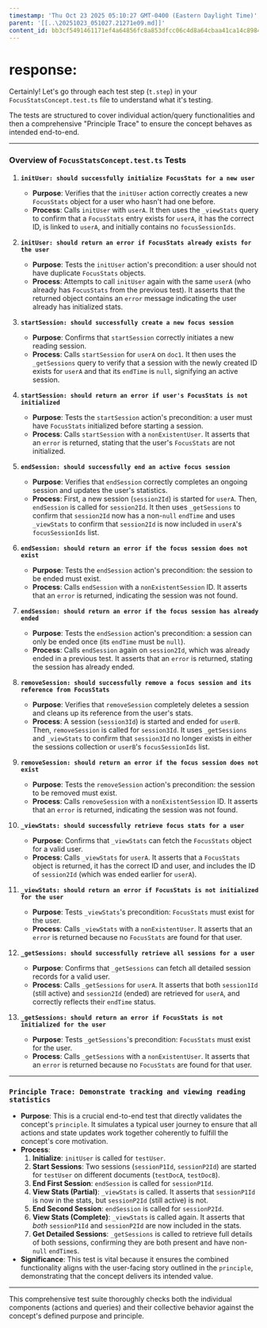 ```yaml
---
timestamp: 'Thu Oct 23 2025 05:10:27 GMT-0400 (Eastern Daylight Time)'
parent: '[[..\20251023_051027.21271e09.md]]'
content_id: bb3cf5491461171ef4a64856fc8a853dfcc06c4d8a64cbaa41ca14c898431cdc
---
```


# response:

Certainly! Let's go through each test step (`t.step`) in your `FocusStatsConcept.test.ts` file to understand what it's testing.

The tests are structured to cover individual action/query functionalities and then a comprehensive "Principle Trace" to ensure the concept behaves as intended end-to-end.

***

### Overview of `FocusStatsConcept.test.ts` Tests

1. **`initUser: should successfully initialize FocusStats for a new user`**
   * **Purpose**: Verifies that the `initUser` action correctly creates a new `FocusStats` object for a user who hasn't had one before.
   * **Process**: Calls `initUser` with `userA`. It then uses the `_viewStats` query to confirm that a `FocusStats` entry exists for `userA`, it has the correct ID, is linked to `userA`, and initially contains no `focusSessionIds`.

2. **`initUser: should return an error if FocusStats already exists for the user`**
   * **Purpose**: Tests the `initUser` action's precondition: a user should not have duplicate `FocusStats` objects.
   * **Process**: Attempts to call `initUser` again with the same `userA` (who already has `FocusStats` from the previous test). It asserts that the returned object contains an `error` message indicating the user already has initialized stats.

3. **`startSession: should successfully create a new focus session`**
   * **Purpose**: Confirms that `startSession` correctly initiates a new reading session.
   * **Process**: Calls `startSession` for `userA` on `doc1`. It then uses the `_getSessions` query to verify that a session with the newly created ID exists for `userA` and that its `endTime` is `null`, signifying an active session.

4. **`startSession: should return an error if user's FocusStats is not initialized`**
   * **Purpose**: Tests the `startSession` action's precondition: a user must have `FocusStats` initialized before starting a session.
   * **Process**: Calls `startSession` with a `nonExistentUser`. It asserts that an `error` is returned, stating that the user's `FocusStats` are not initialized.

5. **`endSession: should successfully end an active focus session`**
   * **Purpose**: Verifies that `endSession` correctly completes an ongoing session and updates the user's statistics.
   * **Process**: First, a new session (`session2Id`) is started for `userA`. Then, `endSession` is called for `session2Id`. It then uses `_getSessions` to confirm that `session2Id` now has a non-`null` `endTime` and uses `_viewStats` to confirm that `session2Id` is now included in `userA`'s `focusSessionIds` list.

6. **`endSession: should return an error if the focus session does not exist`**
   * **Purpose**: Tests the `endSession` action's precondition: the session to be ended must exist.
   * **Process**: Calls `endSession` with a `nonExistentSession` ID. It asserts that an `error` is returned, indicating the session was not found.

7. **`endSession: should return an error if the focus session has already ended`**
   * **Purpose**: Tests the `endSession` action's precondition: a session can only be ended once (its `endTime` must be `null`).
   * **Process**: Calls `endSession` again on `session2Id`, which was already ended in a previous test. It asserts that an `error` is returned, stating the session has already ended.

8. **`removeSession: should successfully remove a focus session and its reference from FocusStats`**
   * **Purpose**: Verifies that `removeSession` completely deletes a session and cleans up its reference from the user's stats.
   * **Process**: A session (`session3Id`) is started and ended for `userB`. Then, `removeSession` is called for `session3Id`. It uses `_getSessions` and `_viewStats` to confirm that `session3Id` no longer exists in either the sessions collection or `userB`'s `focusSessionIds` list.

9. **`removeSession: should return an error if the focus session does not exist`**
   * **Purpose**: Tests the `removeSession` action's precondition: the session to be removed must exist.
   * **Process**: Calls `removeSession` with a `nonExistentSession` ID. It asserts that an `error` is returned, indicating the session was not found.

10. **`_viewStats: should successfully retrieve focus stats for a user`**
    * **Purpose**: Confirms that `_viewStats` can fetch the `FocusStats` object for a valid user.
    * **Process**: Calls `_viewStats` for `userA`. It asserts that a `FocusStats` object is returned, it has the correct ID and user, and includes the ID of `session2Id` (which was ended earlier for `userA`).

11. **`_viewStats: should return an error if FocusStats is not initialized for the user`**
    * **Purpose**: Tests `_viewStats`'s precondition: `FocusStats` must exist for the user.
    * **Process**: Calls `_viewStats` with a `nonExistentUser`. It asserts that an `error` is returned because no `FocusStats` are found for that user.

12. **`_getSessions: should successfully retrieve all sessions for a user`**
    * **Purpose**: Confirms that `_getSessions` can fetch all detailed session records for a valid user.
    * **Process**: Calls `_getSessions` for `userA`. It asserts that both `session1Id` (still active) and `session2Id` (ended) are retrieved for `userA`, and correctly reflects their `endTime` status.

13. **`_getSessions: should return an error if FocusStats is not initialized for the user`**
    * **Purpose**: Tests `_getSessions`'s precondition: `FocusStats` must exist for the user.
    * **Process**: Calls `_getSessions` with a `nonExistentUser`. It asserts that an `error` is returned because no `FocusStats` are found for that user.

***

### `Principle Trace: Demonstrate tracking and viewing reading statistics`

* **Purpose**: This is a crucial end-to-end test that directly validates the concept's `principle`. It simulates a typical user journey to ensure that all actions and state updates work together coherently to fulfill the concept's core motivation.
* **Process**:
  1. **Initialize**: `initUser` is called for `testUser`.
  2. **Start Sessions**: Two sessions (`sessionP1Id`, `sessionP2Id`) are started for `testUser` on different documents (`testDocA`, `testDocB`).
  3. **End First Session**: `endSession` is called for `sessionP1Id`.
  4. **View Stats (Partial)**: `_viewStats` is called. It asserts that `sessionP1Id` is now in the stats, but `sessionP2Id` (still active) is not.
  5. **End Second Session**: `endSession` is called for `sessionP2Id`.
  6. **View Stats (Complete)**: `_viewStats` is called again. It asserts that *both* `sessionP1Id` and `sessionP2Id` are now included in the stats.
  7. **Get Detailed Sessions**: `_getSessions` is called to retrieve full details of both sessions, confirming they are both present and have non-`null` `endTime`s.
* **Significance**: This test is vital because it ensures the combined functionality aligns with the user-facing story outlined in the `principle`, demonstrating that the concept delivers its intended value.

***

This comprehensive test suite thoroughly checks both the individual components (actions and queries) and their collective behavior against the concept's defined purpose and principle.
